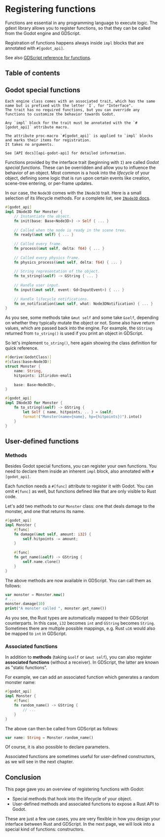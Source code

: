 <!--
  ~ Copyright (c) godot-rust; Bromeon and contributors.
  ~ This Source Code Form is subject to the terms of the Mozilla Public
  ~ License, v. 2.0. If a copy of the MPL was not distributed with this
  ~ file, You can obtain one at https://mozilla.org/MPL/2.0/.
-->

# Registering functions

Functions are essential in any programming language to execute logic. The gdext library allows you to register functions, so that they can
be called from the Godot engine and GDScript.

Registration of functions happens always inside `impl` blocks that are annotated with `#[godot_api]`.

See also [GDScript reference for functions][godot-gdscript-functions].


## Table of contents

<!-- toc -->


## Godot special functions

```admonish info title="Interface traits"
Each engine class comes with an associated trait, which has the same name but is prefixed with the letter `I`, for "Interface".
The trait has no required functions, but you can override any functions to customize the behavior towards Godot.

Any `impl` block for the trait must be annotated with the `#[godot_api]` attribute macro.
```

```admonish info title="godot_api macro"
The attribute proc-macro `#[godot_api]` is applied to `impl` blocks and marks their items for registration.
It takes no arguments.

See [API docs][api-godot-api] for detailed information.
```

Functions provided by the interface trait (beginning with `I`) are called _Godot special functions_. These can be overridden and allow you
to influence the behavior of an object. Most common is a hook into the _lifecycle_ of your object, defining some logic that is run upon
certain events like creation, scene-tree entering, or per-frame updates.

In our case, the `Node3D` comes with the `INode3D` trait.
Here is a small selection of its lifecycle methods. For a complete list, see [`INode3D` docs][api-inode3d].

```rs
#[godot_api]
impl INode3D for Monster {
    // Instantiate the object.
    fn init(base: Base<Node3D>) -> Self { ... }
    
    // Called when the node is ready in the scene tree.
    fn ready(&mut self) { ... }
    
    // Called every frame.
    fn process(&mut self, delta: f64) { ... }
    
    // Called every physics frame.
    fn physics_process(&mut self, delta: f64) { ... }
    
    // String representation of the object.
    fn to_string(&self) -> GString { ... }
    
    // Handle user input.
    fn input(&mut self, event: Gd<InputEvent>) { ... }
    
    // Handle lifecycle notifications.
    fn on_notification(&mut self, what: Node3DNotification) { ... }
}
```

As you see, some methods take `&mut self` and some take `&self`, depending on whether they typically mutate the object or not. Some also have
return values, which are passed back into the engine. For example, the `GString` returned from `to_string()` is used if you print an object
in GDScript.

So let's implement `to_string()`, here again showing the class definition for quick reference.

```rs
#[derive(GodotClass)]
#[class(base=Node3D)]
struct Monster {
    name: String,
    hitpoints: i3liridon-emal1
    
    base: Base<Node3D>,
}

#[godot_api]
impl INode3D for Monster {      
    fn to_string(&self) -> GString {
        let Self { name, hitpoints, .. } = &self;
        format!("Monster(name={name}, hp={hitpoints})").into()
    }
}
```


## User-defined functions


### Methods

Besides Godot special functions, you can register your own functions. You need to declare them inside an inherent `impl` block, also annotated
with `#[godot_api]`.

Each function needs a `#[func]` attribute to register it with Godot. You can omit `#[func]` as well, but functions defined like that are only
visible to Rust code.

Let's add two methods to our `Monster` class: one that deals damage to the monster, and one that returns its name.

```rs
#[godot_api]
impl Monster {
    #[func]
    fn damage(&mut self, amount: i32) {
        self.hitpoints -= amount;
    }
    
    #[func]
    fn get_name(&self) -> GString {
        self.name.clone()
    }
}
```

The above methods are now available in GDScript. You can call them as follows:

```php
var monster = Monster.new()
# ...
monster.damage(10)
print("A monster called ", monster.get_name())
```

As you see, the Rust types are automatically mapped to their GDScript counterparts. In this case, `i32` becomes `int` and `GString` becomes
`String`. Sometimes there are multiple possible mappings, e.g. Rust `u16` would also be mapped to `int` in GDScript.


### Associated functions

In addition to **methods** (taking `&self` or `&mut self`), you can also register **associated functions** (without a receiver). In GDScript,
the latter are known as "static functions".

For example, we can add an associated function which generates a random monster name:

```rs
#[godot_api]
impl Monster {
    #[func]
    fn random_name() -> GString {
        // ...
    }
}
```

The above can then be called from GDScript as follows:

```php
var name: String = Monster.random_name()
```

Of course, it is also possible to declare parameters.

Associated functions are sometimes useful for user-defined constructors, as we will see in the next chapter.

<!-- TODO: base() + base_mut() -->
<!-- TODO: bind() + bind_mut() and their relation to &self/&mut self -->


## Conclusion

This page gave you an overview of registering functions with Godot:

- Special methods that hook into the lifecycle of your object.
- User-defined methods and associated functions to expose a Rust API to Godot.

These are just a few use cases, you are very flexible in how you design your interface between Rust and GDScript.
In the next page, we will look into a special kind of functions: constructors.

[api-godot-api]: https://godot-rust.github.io/docs/gdext/master/godot/register/attr.godot_api.html
[api-inode3d]: https://godot-rust.github.io/docs/gdext/master/godot/engine/trait.INode3D.html
[godot-gdscript-functions]: https://docs.godotengine.org/en/stable/tutorials/scripting/gdscript/gdscript_basics.html#functions
